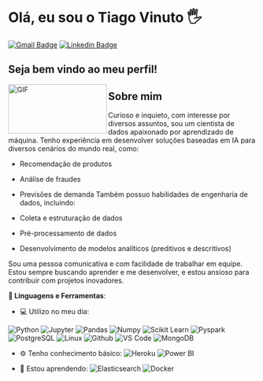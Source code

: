 # Olá, eu sou o Tiago Vinuto 🖐️
[![Gmail Badge](https://img.shields.io/badge/-Gmail-red?style=flat-square&logo=Gmail&logoColor=white&link=karinnecristinapereira@gmail.com)](thiagovinutto@gmail.com)
[![Linkedin Badge](https://img.shields.io/badge/-LinkedIn-blue?style=flat-square&logo=Linkedin&logoColor=white&link=https://www.linkedin.com/in/karinnecristinapereira//)](https://www.linkedin.com/in/tiago-vinuto/)

## Seja bem vindo ao meu perfil!
<img align="left" alt="GIF" src="https://nielseniq.com/wp-content/uploads/sites/4/2021/02/data-science-icon-animation-banner-clockwise-4.gif" width="200" height="100"/>

## Sobre mim

Curioso e inquieto, com interesse por diversos assuntos, sou um cientista de dados apaixonado por aprendizado de máquina. Tenho experiência em desenvolver soluções baseadas em IA para diversos cenários do mundo real, como:

- Recomendação de produtos
- Análise de fraudes
- Previsões de demanda
Também possuo habilidades de engenharia de dados, incluindo:

- Coleta e estruturação de dados
- Pré-processamento de dados
- Desenvolvimento de modelos analíticos (preditivos e descritivos)

Sou uma pessoa comunicativa e com facilidade de trabalhar em equipe. Estou sempre buscando aprender e me desenvolver, e estou ansioso para contribuir com projetos inovadores.


<b>🚀 Linguagens e Ferramentas</b>:
 - 💻 Utilizo no meu dia:

 ![Python](https://img.shields.io/badge/-Python-black?style=flat-square&logo=Python)
 ![Jupyter](https://img.shields.io/badge/-Jupyter-black?style=flat-square&logo=Jupyter)
 ![Pandas](https://img.shields.io/badge/-Pandas-black?style=flat-square&logo=Pandas)
 ![Numpy](https://img.shields.io/badge/-Numpy-black?style=flat-square&logo=Numpy)
 ![Scikit Learn](https://img.shields.io/badge/-Scikit%20Learn-black?style=flat-square&logo=scikit-learn)
 ![Pyspark](https://img.shields.io/badge/-Pyspark-black?style=flat-square&logo=Apache-Spark)
 ![PostgreSQL](https://img.shields.io/badge/-PostgreSQL-black?style=flat-square&logo=PostgreSQL)
 ![Linux](https://img.shields.io/badge/-Linux-black?style=flat-square&logo=Linux)
 ![Github](https://img.shields.io/badge/-Github-black?style=flat-square&logo=Github)
 ![VS Code](https://img.shields.io/badge/-VS%20Code-black?style=flat-square&logo=visual-studio-code)
 ![MongoDB](https://img.shields.io/badge/-MongoDB-black?style=plastic&logo=Mongodb)
 
 - ⚙️ Tenho conhecimento básico:
 ![Heroku](https://img.shields.io/badge/-Heroku-black?style=plastic&logo=Heroku)
 ![Power BI](https://img.shields.io/badge/-Power%20BI-black?style=plastic&logo=Power-BI)
 
 - 🌱 Estou aprendendo:
 ![Elasticsearch](https://img.shields.io/badge/Elasticsearch-black?style=flat-square&logo=Elasticsearch)
 ![Docker](https://img.shields.io/badge/-Docker-black?style=flat-square&logo=Docker)
 
 <br>
